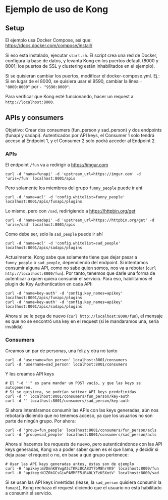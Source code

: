 # Ejemplo de uso de Kong

## Setup
El ejemplo usa Docker Compose, así que: https://docs.docker.com/compose/install/

Si eso está instalado, ejecutar `start.sh`. El script crea una red de Docker, configura la base de datos, y levanta Kong en los puertos default (8000 y 8001; los puertos de SSL y clustering están inhabilitados en el ejemplo).

Si se quisieran cambiar los puertos, modificar el docker-compose.yml. Ej.: Si en lugar de el 8000, se quisiera usar el 9590, cambiar la linea `- "8000:8000"` por `- "9590:8000"`.

Para verificar que Kong esté funcionando, hacer un request a `http://localhost:8000`.

## APIs y consumers
Objetivo: Crear dos consumers (fun_person y sad_person) y dos endpoints (funapi y sadapi). Autenticados por API keys, el Consumer 1 solo tendrá acceso al Endpoint 1, y el Consumer 2 solo podrá acceder al Endpoint 2.

### APIs

El endpoint `/fun` va a redirigir a https://imgur.com

    curl -d 'name=funapi' -d 'upstream_url=https://imgur.com' -d 'uris=/fun' localhost:8001/apis

Pero solamente los miembros del grupo `funny_people` puede ir ahí

    curl -d 'name=acl' -d 'config.whitelist=funny_people' localhost:8001/apis/funapi/plugins

Lo mismo, pero con `/sad`, redirigiendo a https://httpbin.org/get

    curl -d 'name=sadapi' -d 'upstream_url=https://httpbin.org/get' -d 'uris=/sad' localhost:8001/apis

Como debe ser, solo la `sad_people` puede ir ahí

    curl -d 'name=acl' -d 'config.whitelist=sad_people' localhost:8001/apis/sadapi/plugins

Actualmente, Kong sabe que solamente tiene que dejar pasar a `funny_people` o `sad_people`, dependiendo del endpoint. Si intentamos consumir alguna API, como no sabe quien somos, nos va a rebotar (`curl http://localhost:8000/fun`). Por tanto, tenemos que darle una forma de autenticar a quien quiera consumir el servicio. Para eso, habilitamos el plugin de Key Authentication en cada API:

    curl -d 'name=key-auth' -d 'config.key_names=apikey' localhost:8001/apis/funapi/plugins
    curl -d 'name=key-auth' -d 'config.key_names=apikey' localhost:8001/apis/sadapi/plugins

Ahora si se le pega de nuevo (`curl http://localhost:8000/fun`), el mensaje es que no se encontró una key en el request (si le mandaramos una, sería inválida)

### Consumers

Creamos un par de personas, una feliz y otra no tanto

    curl -d 'username=fun_person' localhost:8001/consumers
    curl -d 'username=sad_person' localhost:8001/consumers

Y les creamos API keys

    # El "-d ''" es para mandar un POST vacío, y que las keys se autogeneren.
    # Si se quisiera, se podrían settear API keys predefinidas
    curl -d '' localhost:8001/consumers/fun_person/key-auth
    curl -d '' localhost:8001/consumers/sad_person/key-auth

Si ahora intentáramos consumir las APIs con las keys generadas, aún nos rebotaría diciendo que no tenemos acceso, ya que los usuarios no son parte de ningún grupo. Por ahora:

    curl -d 'group=fun_people' localhost:8001/consumers/fun_person/acls
    curl -d 'group=sad_people' localhost:8001/consumers/sad_person/acls

Ahora si hacemos los requests de nuevo, pero autenticándonos con las API keys generadas, Kong va a poder saber quien es el que llama, y decidir si deja pasar el request o no, en base a qué grupo pertenece:

    # Usar las API keys generadas antes, éstas son de ejemplo
    curl -H 'apikey:mVDmnK0YwgA3cTKRc8CA83Y7bM8hrVK9' localhost:8000/fun
    curl -H 'apikey:NJZ0kGCsGiwPAMMFF5iR40LYFzKSXotV' localhost:8000/sad

Si se usan las API keys invertidas (léase, la `sad_person` quisiera consumir la `funapi`), Kong rechaza el request diciendo que el usuario no está habilitado a consumir el servicio.
